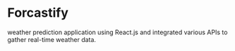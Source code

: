 # Forcastify
weather prediction application using React.js and integrated various APIs to gather real-time weather data.
